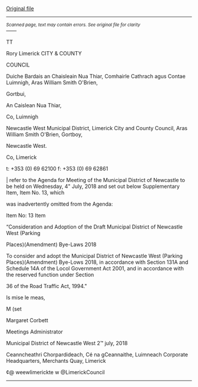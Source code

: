 [Original file](https://www.limerick.ie/sites/default/files/media/documents/2018-07/Supplementary%20Item%20Municipal%20District%20of%20Newcastle%20West%20Agenda%20v2.pdf)

---
*<small>Scanned page, text may contain errors. See original file for clarity</small>*  
——

TT

Rory
Limerick
CITY & COUNTY

COUNCIL

Duiche Bardais an Chaisleain Nua Thiar,
Comhairle Cathrach agus Contae Luimnigh,
Aras William Smith O'Brien,

Gortbui,

An Caislean Nua Thiar,

Co, Luimnigh

Newcastle West Municipal District,
Limerick City and County Council,
Aras William Smith O'Brien,
Gortboy,

Newcastle West.

Co, Limerick

t: +353 (0) 69 62100
f: +353 (0) 69 62861

| refer to the Agenda for Meeting of the Municipal District of Newcastle to be held on
Wednesday, 4" July, 2018 and set out below Supplementary Item, Item No. 13, which

was inadvertently omitted from the Agenda:

Item No: 13 Item

“Consideration and Adoption of the Draft Municipal District of Newcastle West (Parking

Places)(Amendment) Bye-Laws 2018

To consider and adopt the Municipal District of Newcastle West (Parking
Places)(Amendment) Bye-Lows 2018, in accordance with Section 131A and Schedule 14A of
the Locol Government Act 2001, and in accordance with the reserved function under Section

36 of the Road Traffic Act, 1994."

Is mise le meas,

M (set

Margaret Corbett

Meetings Administrator

Municipal District of Newcastle West
2™ july, 2018

Ceanncheathri Chorpardideach, Cé na gCeannaithe, Luimneach
Corporate Headquarters, Merchants Quay, Limerick

¢@ weewlimerickte
w @LimerickCouncil


---
